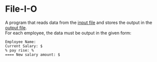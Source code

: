 # File-I-O

A program that reads data from the [input file](/Ch3_Ex5Data.txt) and stores the output in the [output file](/Ch3_Ex5Output.dat).<br>
For each employee, the data must be output in the given form:
```
Employee Name:
Current Salary: $
% pay rise: %
==== New salary amount: $
```
